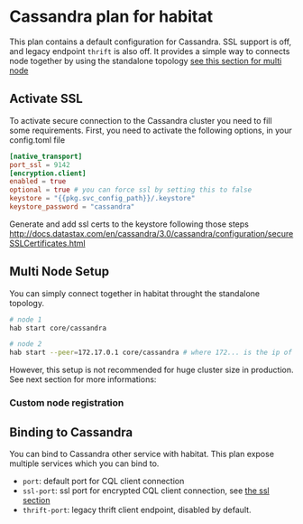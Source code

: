 Cassandra plan for habitat
==========================

This plan contains a default configuration for Cassandra. SSL support is
off, and legacy endpoint `thrift` is also off.
It provides a simple way to connects node together by using the standalone
topology [see this section for multi node](#multi-node-setup)

Activate SSL
------------

To activate secure connection to the Cassandra cluster you need to fill some
requirements.
First, you need to activate the following options, in your config.toml file

```toml
[native_transport]
port_ssl = 9142
[encryption.client]
enabled = true
optional = true # you can force ssl by setting this to false
keystore = "{{pkg.svc_config_path}}/.keystore"
keystore_password = "cassandra"
```

Generate and add ssl certs to the keystore following those steps
http://docs.datastax.com/en/cassandra/3.0/cassandra/configuration/secureSSLCertificates.html



Multi Node Setup
----------------

You can simply connect together in habitat throught the standalone topology.

```bash
# node 1
hab start core/cassandra

# node 2
hab start --peer=172.17.0.1 core/cassandra # where 172... is the ip of the first node
```

However, this setup is not recommended for huge cluster size in production.
See next section for more informations:

### Custom node registration

Binding to Cassandra
--------------------

You can bind to Cassandra other service with habitat. This plan expose
multiple services which you can bind to.

- `port`: default port for CQL client connection
- `ssl-port`: ssl port for encrypted CQL client connection, see [the ssl section](#activate-ssl)
- `thrift-port`: legacy thrift client endpoint, disabled by default.
